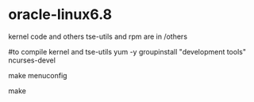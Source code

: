 # oracle-linux6.8
kernel code and others
tse-utils and rpm are in /others

#to compile kernel and tse-utils
yum -y groupinstall "development tools" ncurses-devel 

make menuconfig 

make
